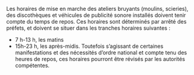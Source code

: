 Les horaires de mise en marche des ateliers bruyants (moulins, scieries), des discothèques et véhicules de publicité sonore installés doivent tenir compte du temps de repos. Ces horaires sont déterminés par arrêté des préfets, et doivent se situer dans les tranches horaires suivantes :
- 7 h-13 h, les matins
- 15h-23 h, les après-midis.
Toutefois s’agissant de certaines manifestations et des nécessités d’ordre national et compte tenu des heures de repos, ces horaires pourront être révisés par les autorités compétentes.